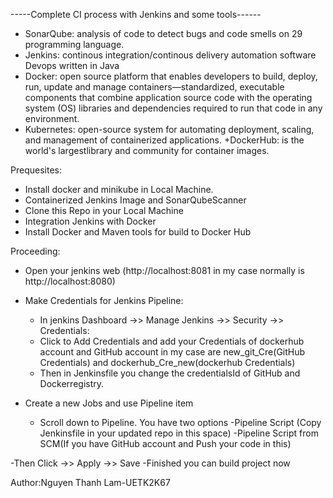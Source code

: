 

-----Complete CI process with Jenkins and some tools------

+ SonarQube: analysis of code to detect bugs and code smells on 29 programming language.
+ Jenkins: continous integration/continous delivery automation software Devops written in Java
+ Docker: open source platform that enables developers to build, deploy, run, update and manage containers—standardized, executable components that combine application source code with the operating system (OS) libraries and dependencies required to run that code in any environment.
+ Kubernetes: open-source system for automating deployment, scaling, and management of containerized applications.
+DockerHub: is the world's largestlibrary and community for container images.

Prequesites:
+ Install docker and minikube in Local Machine.
+ Containerized Jenkins Image and SonarQubeScanner
+ Clone this Repo in your Local Machine
+ Integration Jenkins with Docker
+ Install Docker and Maven tools for build to Docker Hub 


Proceeding:
- Open your jenkins web (http://localhost:8081 in my case normally is http://localhost:8080)
  
- Make Credentials for Jenkins Pipeline:
  +  In jenkins Dashboard ->> Manage Jenkins ->> Security ->> Credentials:
  +  Click to Add Credentials and add your Credentials of dockerhub account and GitHub account
     in my case are new_git_Cre(GitHub Credentials) and dockerhub_Cre_new(dockerhub Credentials)   
  +  Then in Jenkinsfile you change the credentialsId of GitHub and Dockerregistry.
    
- Create a new Jobs and use Pipeline item
  + Scroll down to Pipeline. You have two options
                              -Pipeline Script (Copy Jenkinsfile in your updated repo in this space)
                              -Pipeline Script from SCM(If you have GitHub account and Push your code in this)
    
-Then Click ->> Apply ->> Save 
-Finished you can build project now




Author:Nguyen Thanh Lam-UETK2K67


